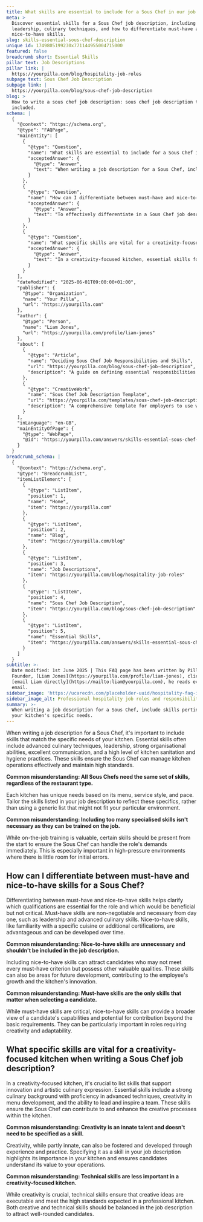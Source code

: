 ```yaml
---
title: What skills are essential to include for a Sous Chef in our job description?
meta: >
  Discover essential skills for a Sous Chef job description, including
  leadership, culinary techniques, and how to differentiate must-have and
  nice-to-have skills.
slug: skills-essential-sous-chef-description
unique id: 1749805199230x771144955004715000
featured: false
breadcrumb short: Essential Skills
pillar text: Job Descriptions
pillar link: |
  https://yourpilla.com/blog/hospitality-job-roles
subpage text: Sous Chef Job Description
subpage link: |
  https://yourpilla.com/blog/sous-chef-job-description
blog: >
  How to write a sous chef job description: sous chef job description template
  included.
schema: |
  {
    "@context": "https://schema.org",
    "@type": "FAQPage",
    "mainEntity": [
      {
        "@type": "Question",
        "name": "What skills are essential to include for a Sous Chef in our job description?",
        "acceptedAnswer": {
          "@type": "Answer",
          "text": "When writing a job description for a Sous Chef, include skills pertinent to your kitchen's specific needs. Essential skills generally feature advanced culinary techniques, leadership, strong organisational skills, excellent communication, and superior kitchen sanitation and hygiene practices. These are critical for effective kitchen operations management and upholding high standards. The skills list should be tailored to the unique dynamics of your kitchen, considering the menu, service style, and pace."
        }
      },
      {
        "@type": "Question",
        "name": "How can I differentiate between must-have and nice-to-have skills for a Sous Chef?",
        "acceptedAnswer": {
          "@type": "Answer",
          "text": "To effectively differentiate in a Sous Chef job description, understand that must-have skills are essential and compulsory from the start, including leadership and advanced culinary capabilities. Nice-to-have skills, like specific cuisine knowledge or extra certifications, although not critical, provide added value and can be targets for future development. Including both types of skills can attract a broader range of candidates and aid in their professional growth and your kitchen's innovation."
        }
      },
      {
        "@type": "Question",
        "name": "What specific skills are vital for a creativity-focused kitchen when writing a Sous Chef job description?",
        "acceptedAnswer": {
          "@type": "Answer",
          "text": "In a creativity-focused kitchen, essential skills for a Sous Chef should include a profound culinary background with advanced technique proficiency, creativity in menu development, and the capability to lead and inspire a creative team. These skills are paramount to ensuring the Sous Chef can foster innovation and enhance the artistic culinary processes within the kitchen."
        }
      }
    ],
    "dateModified": "2025-06-01T09:00:00+01:00",
    "publisher": {
      "@type": "Organization",
      "name": "Your Pilla",
      "url": "https://yourpilla.com"
    },
    "author": {
      "@type": "Person",
      "name": "Liam Jones",
      "url": "https://yourpilla.com/profile/liam-jones"
    },
    "about": [
      {
        "@type": "Article",
        "name": "Deciding Sous Chef Job Responsibilities and Skills",
        "url": "https://yourpilla.com/blog/sous-chef-job-description",
        "description": "A guide on defining essential responsibilities and skills for crafting an effective Sous Chef job description."
      },
      {
        "@type": "CreativeWork",
        "name": "Sous Chef Job Description Template",
        "url": "https://yourpilla.com/templates/sous-chef-job-description",
        "description": "A comprehensive template for employers to use when developing job descriptions for Sous Chef positions."
      }
    ],
    "inLanguage": "en-GB",
    "mainEntityOfPage": {
      "@type": "WebPage",
      "@id": "https://yourpilla.com/answers/skills-essential-sous-chef-description"
    }
  }
breadcrumb_schema: |
  {
    "@context": "https://schema.org",
    "@type": "BreadcrumbList",
    "itemListElement": [
      {
        "@type": "ListItem",
        "position": 1,
        "name": "Home",
        "item": "https://yourpilla.com"
      },
      {
        "@type": "ListItem",
        "position": 2,
        "name": "Blog",
        "item": "https://yourpilla.com/blog"
      },
      {
        "@type": "ListItem",
        "position": 3,
        "name": "Job Descriptions",
        "item": "https://yourpilla.com/blog/hospitality-job-roles"
      },
      {
        "@type": "ListItem",
        "position": 4,
        "name": "Sous Chef Job Description",
        "item": "https://yourpilla.com/blog/sous-chef-job-description"
      },
      {
        "@type": "ListItem",
        "position": 5,
        "name": "Essential Skills",
        "item": "https://yourpilla.com/answers/skills-essential-sous-chef-description"
      }
    ]
  }
subtitle: >-
  Date modified: 1st June 2025 | This FAQ page has been written by Pilla
  Founder, [Liam Jones](https://yourpilla.com/profile/liam-jones), click to
  [email Liam directly](https://mailto:liam@yourpilla.com), he reads every
  email.
sidebar_image: 'https://ucarecdn.com/placeholder-uuid/hospitality-faq-image.jpg'
sidebar_image_alt: Professional hospitality job roles and responsibilities
summary: >-
  When writing a job description for a Sous Chef, include skills pertinent to
  your kitchen's specific needs.
---
```

When writing a job description for a Sous Chef, it's important to include skills that match the specific needs of your kitchen. Essential skills often include advanced culinary techniques, leadership, strong organisational abilities, excellent communication, and a high level of kitchen sanitation and hygiene practices. These skills ensure the Sous Chef can manage kitchen operations effectively and maintain high standards.

**Common misunderstanding: All Sous Chefs need the same set of skills, regardless of the restaurant type.**

Each kitchen has unique needs based on its menu, service style, and pace. Tailor the skills listed in your job description to reflect these specifics, rather than using a generic list that might not fit your particular environment.

**Common misunderstanding: Including too many specialised skills isn't necessary as they can be trained on the job.**

While on-the-job training is valuable, certain skills should be present from the start to ensure the Sous Chef can handle the role's demands immediately. This is especially important in high-pressure environments where there is little room for initial errors.

## How can I differentiate between must-have and nice-to-have skills for a Sous Chef?

Differentiating between must-have and nice-to-have skills helps clarify which qualifications are essential for the role and which would be beneficial but not critical. Must-have skills are non-negotiable and necessary from day one, such as leadership and advanced culinary skills. Nice-to-have skills, like familiarity with a specific cuisine or additional certifications, are advantageous and can be developed over time.

**Common misunderstanding: Nice-to-have skills are unnecessary and shouldn't be included in the job description.**

Including nice-to-have skills can attract candidates who may not meet every must-have criterion but possess other valuable qualities. These skills can also be areas for future development, contributing to the employee's growth and the kitchen's innovation.

**Common misunderstanding: Must-have skills are the only skills that matter when selecting a candidate.**

While must-have skills are critical, nice-to-have skills can provide a broader view of a candidate's capabilities and potential for contribution beyond the basic requirements. They can be particularly important in roles requiring creativity and adaptability.

## What specific skills are vital for a creativity-focused kitchen when writing a Sous Chef job description?

In a creativity-focused kitchen, it's crucial to list skills that support innovation and artistic culinary expression. Essential skills include a strong culinary background with proficiency in advanced techniques, creativity in menu development, and the ability to lead and inspire a team. These skills ensure the Sous Chef can contribute to and enhance the creative processes within the kitchen.

**Common misunderstanding: Creativity is an innate talent and doesn't need to be specified as a skill.**

Creativity, while partly innate, can also be fostered and developed through experience and practice. Specifying it as a skill in your job description highlights its importance in your kitchen and ensures candidates understand its value to your operations.

**Common misunderstanding: Technical skills are less important in a creativity-focused kitchen.**

While creativity is crucial, technical skills ensure that creative ideas are executable and meet the high standards expected in a professional kitchen. Both creative and technical skills should be balanced in the job description to attract well-rounded candidates.
